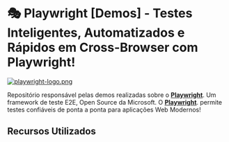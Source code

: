 # 🎭 Playwright [Demos] - Testes Inteligentes, Automatizados e Rápidos em Cross-Browser com Playwright!

[![playwright-logo.png](https://i.postimg.cc/xj4MVsnW/playwright-logo.png)](https://postimg.cc/V5XdjWSR)

Repositório responsável pelas demos realizadas sobre o **[Playwright](https://playwright.dev/)**. Um framework de teste E2E, Open Source da Microsoft.
O **[Playwright](https://playwright.dev/)**. permite testes confiáveis de ponta a ponta para aplicações Web Modernos!



## Recursos Utilizados


